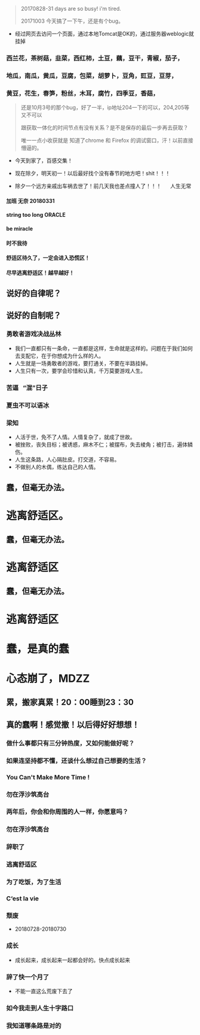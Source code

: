> 20170828-31 days are so busy! i'm tired.
> 
> 20171003 今天搞了一下午，还是有个bug。
- 经过网页去访问一个页面，通过本地Tomcat是OK的，通过服务器weblogic就挂掉
> 
### 西兰花，茶树菇，韭菜，西红柿，土豆，藕，豆干，青椒，茄子，
### 地瓜，南瓜，黄瓜，豆腐，包菜，胡萝卜，豆角，豇豆，豆芽，
### 黄豆，花生，春笋，粉丝，木耳，腐竹，四季豆，香菇，


> 还是10月3号的那个bug，好了一半，ip地址204一下的可以，204,205等又不可以
> 
> 跟获取一体化的时间节点有没有关系？是不是保存的最后一步再去获取？
> 
> 唯一一点小收获就是 知道了chrome 和 Firefox 的调试窗口，汗！以前直接懵逼的。
>
- 今天到家了，百感交集！

- 现在除夕，明天初一！以后最好找个没有春节的地方吧！shit！！！

- 除夕一个远方亲戚出车祸去世了！前几天我也差点撞人了！！！      人生无常

#### 加班 无奈  20180331

#### string too long  ORACLE

#### be miracle 

#### 时不我待

#### 舒适区待久了，一定会进入恐慌区！

#### 尽早逃离舒适区！越早越好！

## 说好的自律呢？

## 说好的自制呢？

### 勇敢者游戏决战丛林
- 我们一直都只有一条命，一直都是这样，生命就是这样的。问题在于我们如何去支配它，在于你想成为什么样的人。
- 人生就是一场勇敢者的游戏，要打通关，不要在半路挂掉。
- 人生只有一次，要学会珍惜和认真，千万莫要游戏人生。


### 苦逼   “混”日子

### 夏虫不可以语冰

### 梁知 
- 人活于世，免不了人情。人情复杂了，就成了世故。
- 被挫败，丧失目标；被诱惑，麻木不仁；被摆布，失去棱角；被打击，遍体鳞伤。
- 人生这条路，人心隔肚皮。打交道，不容易。
- 不做别人的木偶，练达自己的人情。
>
## 蠢，但毫无办法。
>
# 逃离舒适区。
>
## 蠢，但毫无办法。
>
# 逃离舒适区
>
## 蠢，但毫无办法。
>
# 逃离舒适区
>
# 蠢，是真的蠢
>
# 心态崩了，MDZZ
>

## 累，搬家真累！20：00睡到23：30
>

## 真的蠢啊！感觉撤！以后得好好想想！
>
### 做什么事都只有三分钟热度，又如何能做好呢？
>
### 如果连坚持都不懂，还谈什么想过自己想要的生活？
>
### You Can't Make More Time !
>
### 勿在浮沙筑高台
>
### 两年后，你会和你周围的人一样，你愿意吗？
>
### 勿在浮沙筑高台
>

### 辞职了
>
### 逃离舒适区
>
### 为了吃饭，为了生活
>
### C‘est la vie
>
### 颓废
- 20180728-20180730
>
### 成长
- 成长起来，成长起来一起都会好的。快点成长起来
>
### 辞了快一个月了
- 不能一直这么荒废下去了
>
### 如今我走到人生十字路口
>
### 我知道哪条路是对的
>



